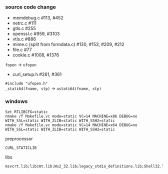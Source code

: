 ### source code change

* memdebug.c #113, #452
* netrc.c #111
* gtls.c #255
* openssl.c #959, #3103
* vtls.c #886
* mime.c (split from formdata.c) #130, #153, #209, #212
* file.c #77
* cookie.c #1008, #1376

``fopen`` -> ``ufopen``  

* curl_setup.h #261, #361

``#include "ufopen.h"``  
``_stati64(fname, stp)`` -> ``ustati64(fname, stp)``  

### windows

```
Set RTLIBCFG=static
nmake /f Makefile.vc mode=static VC=14 MACHINE=x86 DEBUG=no WITH_SSL=static WITH_ZLIB=static WITH_SSH2=static
nmake /f Makefile.vc mode=static VC=14 MACHINE=x64 DEBUG=no WITH_SSL=static WITH_ZLIB=static WITH_SSH2=static
```

preprocessor

```
CURL_STATICLIB 
```

libs

```
msvcrt.lib;libcmt.lib;Ws2_32.lib;legacy_stdio_definitions.lib;Shell32.lib;
```